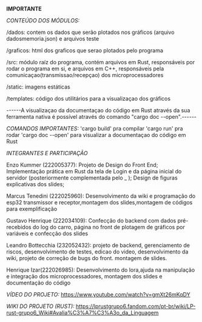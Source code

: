 **IMPORTANTE**

*CONTEÚDO DOS MÓDULOS:*

/dados: contem os dados que serão plotados nos gráficos (arquivo dadosmemoria.json) e arquivos teste

/graficos: html dos graficos que serao plotados pelo programa

/src: módulo raíz do programa, contém arquivos em Rust, responsáveis por rodar o programa em si, e arquivos em C++, responsáveis pela comunicaçao(transmissao/recepçao) dos microprocessadores

/static: imagens estáticas

/templates: código dos utilitários para a visualizaçao dos gráficos

------A visualizaçao da documentaçao do código em Rust através da sua ferramenta nativa é possível através do comando "cargo doc --open".------

*COMANDOS IMPORTANTES:*
'cargo build' pra compilar
'cargo run' pra rodar
'cargo doc --open' para visualizar a documentaçao do código em Rust

*INTEGRANTES E PARTICIPAÇÃO*

Enzo Kummer (222005377): Projeto de Design do Front End; Implementação prática em Rust da tela de Login e da página inicial do servidor (posteriormente complementada pelo _ ); Design de figuras explicativas dos slides;

Marcus Tenedini (222025960): Desenvolvimento da wiki  e programação do esp32  transmissor e receptor,montagem dos slides,montagem de códigos para exemplificação 

Gustavo Henrique (222034109):
Confecção do backend com dados pré-recebidos do log do carro, página no front de plotagem de gráficos por variáveis e confecção dos slides

Leandro Bottecchia (232052432): projeto de backend, gerenciamento de riscos, desenvolvimento de testes, edicao do video, desenvolvimento da wiki, projeto de correção de bugs do front. montagem de slides.

Henrique Izar(222026985): Desenvolvimento do lora,ajuda na manipulação e integração dos microprocessadores, montagem dos slides e documentação do código


*VÍDEO DO PROJETO:*
https://www.youtube.com/watch?v=gmXt26mKqDY

*WIKI DO PROJETO (RUST):*
https://lprustgrupo6.fandom.com/pt-br/wiki/LP-rust-grupo6_Wiki#Avalia%C3%A7%C3%A3o_da_Linguagem
